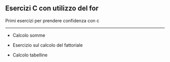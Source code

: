 ## Esercizi C con utilizzo del for

Primi esercizi per prendere confidenza con c

------

- Calcolo somme

- Esercizio sul calcolo del fattoriale

- Calcolo tabelline
